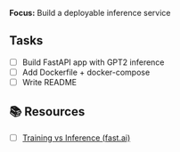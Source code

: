 **Focus:** Build a deployable inference service

## Tasks

- [ ] Build FastAPI app with GPT2 inference
- [ ] Add Dockerfile + docker-compose
- [ ] Write README

## 📚 Resources

- [ ] [Training vs Inference (fast.ai)](https://course.fast.ai/Lessons/lesson2.html)